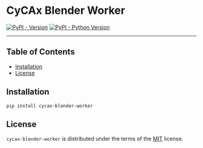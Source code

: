 # CyCAx Blender Worker

[![PyPI - Version](https://img.shields.io/pypi/v/cycax-blender-worker.svg)](https://pypi.org/project/cycax-blender-worker)
[![PyPI - Python Version](https://img.shields.io/pypi/pyversions/cycax-blender-worker.svg)](https://pypi.org/project/cycax-blender-worker)

-----

## Table of Contents

- [Installation](#installation)
- [License](#license)

## Installation

```console
pip install cycax-blender-worker
```

## License

`cycax-blender-worker` is distributed under the terms of the [MIT](https://spdx.org/licenses/MIT.html) license.
